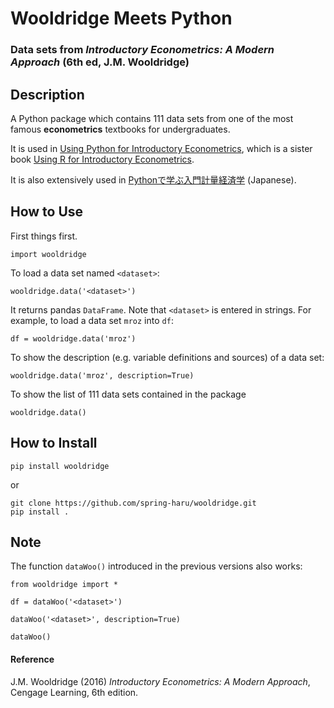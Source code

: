 # Wooldridge Meets Python
### Data sets from _Introductory Econometrics: A Modern Approach_ (6th ed, J.M. Wooldridge)

## Description
A Python package which contains 111 data sets from one of the most famous **econometrics** textbooks for undergraduates.

It is used in [Using Python for Introductory Econometrics](http://www.urfie.net), which is a sister book [Using R for Introductory Econometrics](http://www.urfie.net).

It is also extensively used in [Pythonで学ぶ入門計量経済学](https://spring-book.github.io/py4etrics/) (Japanese). 

## How to Use
First things first.
```
import wooldridge
```
To load a data set named `<dataset>`:
```
wooldridge.data('<dataset>')
```
It returns pandas `DataFrame`. Note that `<dataset>` is entered in strings. For example, to load a data set `mroz` into `df`:
```
df = wooldridge.data('mroz')
```
To show the description (e.g. variable definitions and sources) of a data set:
```
wooldridge.data('mroz', description=True)
```
To show the list of 111 data sets contained in the package
```
wooldridge.data()
```

## How to Install
```
pip install wooldridge
```
or
```
git clone https://github.com/spring-haru/wooldridge.git
pip install .
```

## Note
The function `dataWoo()` introduced in the previous versions also works:
```
from wooldridge import *

df = dataWoo('<dataset>')

dataWoo('<dataset>', description=True)

dataWoo()
```

#### Reference
J.M. Wooldridge (2016) _Introductory Econometrics: A Modern Approach_, Cengage Learning, 6th edition.
